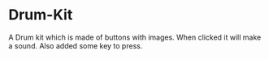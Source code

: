 # Drum-Kit
A Drum kit which is made of buttons with images. When clicked it will make a sound. Also added some key to press.
